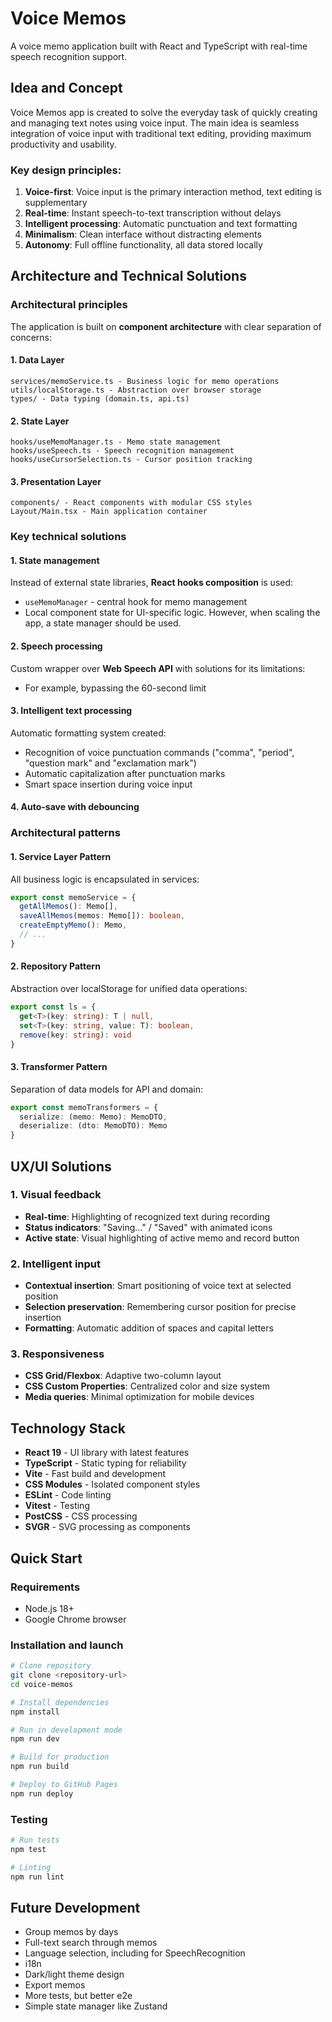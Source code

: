 # Voice Memos

A voice memo application built with React and TypeScript with real-time speech recognition support.

## Idea and Concept

Voice Memos app is created to solve the everyday task of quickly creating and managing text notes using voice input. The main idea is seamless integration of voice input with traditional text editing, providing maximum productivity and usability.

### Key design principles:

1. **Voice-first**: Voice input is the primary interaction method, text editing is supplementary
2. **Real-time**: Instant speech-to-text transcription without delays
3. **Intelligent processing**: Automatic punctuation and text formatting
4. **Minimalism**: Clean interface without distracting elements
5. **Autonomy**: Full offline functionality, all data stored locally

## Architecture and Technical Solutions

### Architectural principles

The application is built on **component architecture** with clear separation of concerns:

#### 1. Data Layer

```
services/memoService.ts - Business logic for memo operations
utils/localStorage.ts - Abstraction over browser storage
types/ - Data typing (domain.ts, api.ts)
```

#### 2. State Layer

```
hooks/useMemoManager.ts - Memo state management
hooks/useSpeech.ts - Speech recognition management
hooks/useCursorSelection.ts - Cursor position tracking
```

#### 3. Presentation Layer

```
components/ - React components with modular CSS styles
Layout/Main.tsx - Main application container
```

### Key technical solutions

#### 1. State management

Instead of external state libraries, **React hooks composition** is used:

- `useMemoManager` - central hook for memo management
- Local component state for UI-specific logic. However, when scaling the app, a state manager should be used.

#### 2. Speech processing

Custom wrapper over **Web Speech API** with solutions for its limitations:

- For example, bypassing the 60-second limit

#### 3. Intelligent text processing

Automatic formatting system created:

- Recognition of voice punctuation commands ("comma", "period", "question mark" and "exclamation mark")
- Automatic capitalization after punctuation marks
- Smart space insertion during voice input

#### 4. Auto-save with debouncing

### Architectural patterns

#### 1. Service Layer Pattern

All business logic is encapsulated in services:

```typescript
export const memoService = {
  getAllMemos(): Memo[],
  saveAllMemos(memos: Memo[]): boolean,
  createEmptyMemo(): Memo,
  // ...
}
```

#### 2. Repository Pattern

Abstraction over localStorage for unified data operations:

```typescript
export const ls = {
  get<T>(key: string): T | null,
  set<T>(key: string, value: T): boolean,
  remove(key: string): void
}
```

#### 3. Transformer Pattern

Separation of data models for API and domain:

```typescript
export const memoTransformers = {
  serialize: (memo: Memo): MemoDTO,
  deserialize: (dto: MemoDTO): Memo
}
```

## UX/UI Solutions

### 1. Visual feedback

- **Real-time**: Highlighting of recognized text during recording
- **Status indicators**: "Saving..." / "Saved" with animated icons
- **Active state**: Visual highlighting of active memo and record button

### 2. Intelligent input

- **Contextual insertion**: Smart positioning of voice text at selected position
- **Selection preservation**: Remembering cursor position for precise insertion
- **Formatting**: Automatic addition of spaces and capital letters

### 3. Responsiveness

- **CSS Grid/Flexbox**: Adaptive two-column layout
- **CSS Custom Properties**: Centralized color and size system
- **Media queries**: Minimal optimization for mobile devices

## Technology Stack

- **React 19** - UI library with latest features
- **TypeScript** - Static typing for reliability
- **Vite** - Fast build and development
- **CSS Modules** - Isolated component styles
- **ESLint** - Code linting
- **Vitest** - Testing
- **PostCSS** - CSS processing
- **SVGR** - SVG processing as components

## Quick Start

### Requirements

- Node.js 18+
- Google Chrome browser

### Installation and launch

```bash
# Clone repository
git clone <repository-url>
cd voice-memos

# Install dependencies
npm install

# Run in development mode
npm run dev

# Build for production
npm run build

# Deploy to GitHub Pages
npm run deploy
```

### Testing

```bash
# Run tests
npm test

# Linting
npm run lint
```

## Future Development

- Group memos by days
- Full-text search through memos
- Language selection, including for SpeechRecognition
- i18n
- Dark/light theme design
- Export memos
- More tests, but better e2e
- Simple state manager like Zustand
